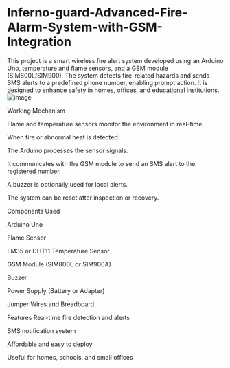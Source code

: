 # Inferno-guard-Advanced-Fire-Alarm-System-with-GSM-Integration

This project is a smart wireless fire alert system developed using an Arduino Uno, temperature and flame sensors, and a GSM module (SIM800L/SIM900). The system detects fire-related hazards and sends SMS alerts to a predefined phone number, enabling prompt action. It is designed to enhance safety in homes, offices, and educational institutions.
![image](https://github.com/user-attachments/assets/0fe07455-47bf-4f1d-8fb7-184c8378c0c3)


Working Mechanism

Flame and temperature sensors monitor the environment in real-time.

When fire or abnormal heat is detected:

The Arduino processes the sensor signals.

It communicates with the GSM module to send an SMS alert to the registered number.

A buzzer is optionally used for local alerts.

The system can be reset after inspection or recovery.

Components Used

Arduino Uno

Flame Sensor

LM35 or DHT11 Temperature Sensor

GSM Module (SIM800L or SIM900A)

Buzzer

Power Supply (Battery or Adapter)

Jumper Wires and Breadboard

Features
Real-time fire detection and alerts

SMS notification system

Affordable and easy to deploy

Useful for homes, schools, and small offices

